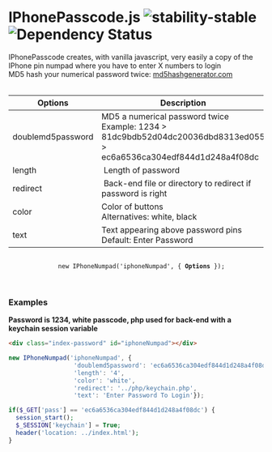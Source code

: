 # IPhonePasscode.js ![stability-stable](https://img.shields.io/badge/stability-stable-green.svg) ![Dependency Status](https://david-dm.org/dwyl/esta.svg)
IPhonePasscode creates, with vanilla javascript, very easily a copy of the IPhone pin numpad where you have to enter X numbers to login<br>
MD5 hash your numerical password twice: <a href="https://www.md5hashgenerator.com"> md5hashgenerator.com </a><br><br>

| Options | Description |
| --- | --- |
| doublemd5password | MD5 a numerical password twice <br> Example: 1234 > 81dc9bdb52d04dc20036dbd8313ed055 > ec6a6536ca304edf844d1d248a4f08dc |
| length | Length of password |
| redirect | Back-end file or directory to redirect if password is right |
| color | Color of buttons <br>Alternatives: white, black |
| text | Text appearing above password pins <br>Default: Enter Password |

<p align="center">
  <code> 
    new IPhoneNumpad('iphoneNumpad', { <strong>Options</strong> }); 
  </code>
</center>
<br><br>

### Examples
**Password is 1234, white passcode, php used for back-end with a keychain session variable**

```html
<div class="index-password" id="iphoneNumpad"></div>
```
```javascript
new IPhoneNumpad('iphoneNumpad', {
                  'doublemd5password': 'ec6a6536ca304edf844d1d248a4f08dc',
                  'length': '4',
                  'color': 'white',
                  'redirect': '../php/keychain.php',
                  'text': 'Enter Password To Login'});
```
```php
if($_GET['pass'] == 'ec6a6536ca304edf844d1d248a4f08dc') {
  session_start();
  $_SESSION['keychain'] = True;
  header('location: ../index.html');
}
```
